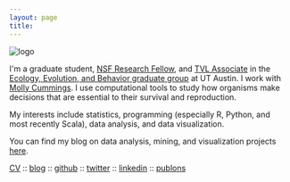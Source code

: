 ```yaml
---
layout: page
title:
---
```


![logo](../files/photo.jpg)

I'm a graduate student, [NSF Research Fellow](https://www.nsfgrfp.org), and [TVL Associate](https://www.mccombs.utexas.edu/Centers/Texas-Venture-Labs) in the [Ecology, Evolution, and Behavior graduate group](https://www.cns.utexas.edu/eeb-graduate-program) at UT Austin. I work with [Molly Cummings](http://www.bio.utexas.edu/research/cummingslab/). I use computational tools to study how organisms make decisions that are essential to their survival and reproduction.

My interests include statistics, programming (especially R, Python, and most recently Scala), data analysis, and data visualization.

You can find my blog on data analysis, mining, and visualization projects [here](https://lukereding.github.io/nonstandard_deviations/).

[CV](../files/cv.pdf)
:: [blog](https://lukereding.github.io/nonstandard_deviations/)
:: [github](https://github.com/lukereding)
:: [twitter](https://twitter.com/lpreding)
:: [linkedin](https://www.linkedin.com/in/luke-reding-95b318129)
:: [publons](https://publons.com/author/1264405/luke-reding#profile)
